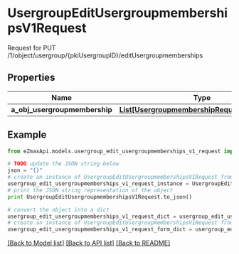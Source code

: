 # UsergroupEditUsergroupmembershipsV1Request

Request for PUT /1/object/usergroup/{pkiUsergroupID}/editUsergroupmemberships

## Properties

Name | Type | Description | Notes
------------ | ------------- | ------------- | -------------
**a_obj_usergroupmembership** | [**List[UsergroupmembershipRequestCompound]**](UsergroupmembershipRequestCompound.md) |  | 

## Example

```python
from eZmaxApi.models.usergroup_edit_usergroupmemberships_v1_request import UsergroupEditUsergroupmembershipsV1Request

# TODO update the JSON string below
json = "{}"
# create an instance of UsergroupEditUsergroupmembershipsV1Request from a JSON string
usergroup_edit_usergroupmemberships_v1_request_instance = UsergroupEditUsergroupmembershipsV1Request.from_json(json)
# print the JSON string representation of the object
print UsergroupEditUsergroupmembershipsV1Request.to_json()

# convert the object into a dict
usergroup_edit_usergroupmemberships_v1_request_dict = usergroup_edit_usergroupmemberships_v1_request_instance.to_dict()
# create an instance of UsergroupEditUsergroupmembershipsV1Request from a dict
usergroup_edit_usergroupmemberships_v1_request_form_dict = usergroup_edit_usergroupmemberships_v1_request.from_dict(usergroup_edit_usergroupmemberships_v1_request_dict)
```
[[Back to Model list]](../README.md#documentation-for-models) [[Back to API list]](../README.md#documentation-for-api-endpoints) [[Back to README]](../README.md)


